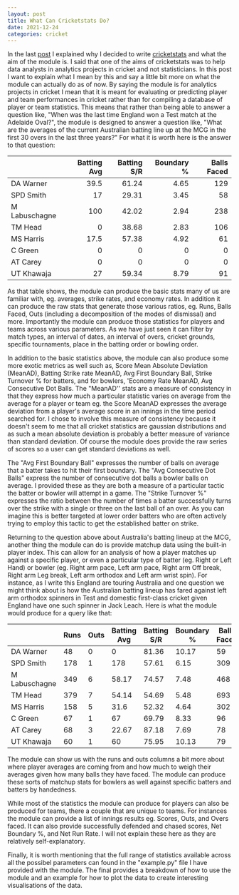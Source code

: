 ```yaml
---
layout: post
title: What Can Cricketstats Do?
date: 2021-12-24
categories: cricket
---
```

In the last [post](https://nsaranga.github.io/cricket/2021/12/19/TheAimOfCricketstats.html) I explained why I decided to write [cricketstats](https://github.com/nsaranga/cricketstats) and what the aim of the module is. I said that one of the aims of cricketstats was to help data analysts in analytics projects in cricket and not statisticians. In this post I want to explain what I mean by this and say a little bit more on what the module can actually do as of now. By saying the module is for analytics projects in cricket I mean that it is meant for evaluating or predicting player and team performances in cricket rather than for compiling a database of player or team statistics. This means that rather than being able to answer a question like, "When was the last time England won a Test match at the Adelaide Oval?", the module is designed to answer a question like, "What are the averages of the current Australian batting line up at the MCG in the first 30 overs in the last three years?" For what it is worth here is the answer to that question:

|               |   Batting Avg |   Batting S/R |   Boundary % |   Balls Faced |
|:--------------|--------------:|--------------:|-------------:|--------------:|
| DA Warner     |          39.5 |         61.24 |         4.65 |           129 |
| SPD Smith     |          17   |         29.31 |         3.45 |            58 |
| M Labuschagne |         100   |         42.02 |         2.94 |           238 |
| TM Head       |           0   |         38.68 |         2.83 |           106 |
| MS Harris     |          17.5 |         57.38 |         4.92 |            61 |
| C Green       |           0   |          0    |         0    |             0 |
| AT Carey      |           0   |          0    |         0    |             0 |
| UT Khawaja    |          27   |         59.34 |         8.79 |            91 |

As that table shows, the module can produce the basic stats many of us are familiar with, eg. averages, strike rates, and economy rates. In addition it can produce the raw stats that generate those various ratios, eg. Runs, Balls Faced, Outs (including a decomposition of the modes of dismissal) and more. Importantly the module can produce those statistics for players and teams across various parameters. As we have just seen it can filter by match types, an interval of dates, an interval of overs, cricket grounds, specific tournaments, place in the batting order or bowling order.

In addition to the basic statistics above, the module can also produce some more exotic metrics as well such as, Score Mean Absolute Deviation (MeanAD), Batting Strike rate MeanAD,  Avg First Boundary Ball, Strike Turnover % for batters, and for bowlers, 'Economy Rate MeanAD, Avg Consecutive Dot Balls. The "MeanAD'' stats are a measure of consistency in that they express how much a particular statistic varies on average from the average for a player or team eg. the Score MeanAD expresses the average deviation from a player's average score in an innings in the time period searched for. I chose to involve this measure of consistency because it doesn't seem to me that all cricket statistics are gaussian distributions and as such a mean absolute deviation is probably a better measure of variance than standard deviation. Of course the module does provide the raw series of scores so a user can get standard deviations as well.

The "Avg First Boundary Ball" expresses the number of balls on average that a batter takes to hit their first boundary. The "Avg Consecutive Dot Balls" express the number of consecutive dot balls a bowler balls on average. I provided these as they are both a measure of a particular tactic the batter or bowler will attempt in a game. The "Strike Turnover %" expresses the ratio between the number of times a batter successfully turns over the strike with a single or three on the last ball of an over. As you can imagine this is better targeted at lower order batters who are often actively trying to employ this tactic to get the established batter on strike.

Returning to the question above about Australia's batting lineup at the MCG, another thing the module can do is provide matchup data using the built-in player index. This can allow for an analysis of how a player matches up against a specific player, or even a particular type of batter (eg. Right or Left Hand) or bowler (eg. Right arm pace, Left arm pace, Right arm Off break, Right arm Leg break, Left arm orthodox and Left arm wrist spin). For instance, as I write this England are touring Australia and one question we might think about is how the Australian batting lineup has fared against left arm orthodox spinners in Test and domestic first-class cricket given England have one such spinner in Jack Leach. Here is what the module would produce for a query like that:

|               |   Runs |   Outs |   Batting Avg |   Batting S/R |   Boundary % |   Balls Faced |
|---------------|--------|--------|---------------|---------------|--------------|---------------|
| DA Warner     |     48 |      0 |          0    |         81.36 |        10.17 |            59 |
| SPD Smith     |    178 |      1 |        178    |         57.61 |         6.15 |           309 |
| M Labuschagne |    349 |      6 |         58.17 |         74.57 |         7.48 |           468 |
| TM Head       |    379 |      7 |         54.14 |         54.69 |         5.48 |           693 |
| MS Harris     |    158 |      5 |         31.6  |         52.32 |         4.64 |           302 |
| C Green       |     67 |      1 |         67    |         69.79 |         8.33 |            96 |
| AT Carey      |     68 |      3 |         22.67 |         87.18 |         7.69 |            78 |
| UT Khawaja    |     60 |      1 |         60    |         75.95 |        10.13 |            79 |

The module can show us with the runs and outs columns a bit more about where player averages are coming from and how much to weigh their averages given how many balls they have faced. The module can produce these sorts of matchup stats for bowlers as well against specific batters and batters by handedness.

While most of the statistics the module can produce for players can also be produced for teams, there a couple that are unique to teams. For instances the module can provide a list of innings results eg. Scores, Outs, and Overs faced. It can also provide successfully defended and chased scores, Net Boundary %, and Net Run Rate. I will not explain these here as they are relatively self-explanatory.

Finally, it is worth mentioning that the full range of statistics available across all the possibel parameters can found in the "example.py" file I have provided with the module. The final provides a breakdown of how to use the module and an example for how to plot the data to create interesting visualisations of the data.